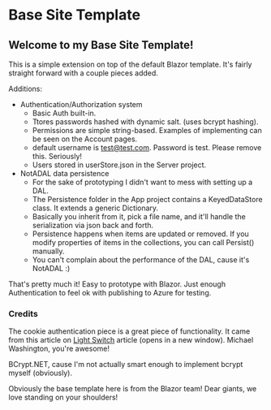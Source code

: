 # Base Site Template

## Welcome to my Base Site Template!

This is a simple extension on top of the default Blazor template. It's fairly straight forward with a couple pieces added.

Additions:

*   Authentication/Authorization system
    *   Basic Auth built-in.
    *   Ttores passwords hashed with dynamic salt. (uses bcrypt hashing).
    *   Permissions are simple string-based. Examples of implementing can be seen on the Account pages.
    *   default username is test@test.com. Password is test. Please remove this. Seriously!
    *   Users stored in userStore.json in the Server project.
*   NotADAL data persistence
    *   For the sake of prototyping I didn't want to mess with setting up a DAL.
    *   The Persistence folder in the App project contains a KeyedDataStore class. It extends a generic Dictionary.
    *   Basically you inherit from it, pick a file name, and it'll handle the serialization via json back and forth.
    *   Persistence happens when items are updated or removed. If you modify properties of items in the collections, you can call Persist() manually.
    *   You can't complain about the performance of the DAL, cause it's NotADAL :)

That's pretty much it! Easy to prototype with Blazor. Just enough Authentication to feel ok with publishing to Azure for testing.

### Credits

The cookie authentication piece is a great piece of functionality. It came from this article on [Light Switch](http://lightswitchhelpwebsite.com/Blog/tabid/61/EntryId/4316/A-Demonstration-of-Simple-Server-side-Blazor-Cookie-Authentication.aspx) article (opens in a new window). Michael Washington, you're awesome!

BCrypt.NET, cause I'm not actually smart enough to implement bcrypt myself (obviously).

Obviously the base template here is from the Blazor team! Dear giants, we love standing on your shoulders!